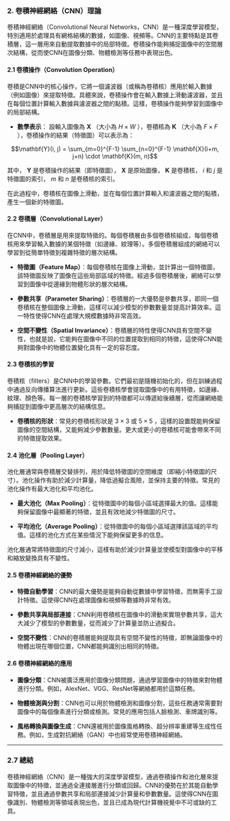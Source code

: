 ### 2. **卷積神經網絡（CNN）理論**

卷積神經網絡（Convolutional Neural Networks，CNN）是一種深度學習模型，特別適用於處理具有網格結構的數據，如圖像、視頻等。CNN的主要特點是其卷積層，這一層用來自動提取數據中的局部特徵。卷積操作能夠捕捉圖像中的空間層次結構，從而使CNN在圖像分類、物體檢測等任務中表現出色。

#### 2.1 **卷積操作（Convolution Operation）**

卷積是CNN中的核心操作，它將一個濾波器（或稱為卷積核）應用於輸入數據（例如圖像）來提取特徵。具體來說，卷積操作會在輸入數據上滑動濾波器，並且在每個位置計算輸入數據與濾波器之間的點積。這樣，卷積操作能夠學習到圖像中的局部結構。

- **數學表示**：
  設輸入圖像為  $`\mathbf{X}`$ （大小為  $`H \times W`$ ），卷積核為  $`\mathbf{K}`$ （大小為  $`F \times F`$ ），卷積操作的結果（特徵圖）可以表示為：
  
$$\mathbf{Y}(i, j) = \sum_{m=0}^{F-1} \sum_{n=0}^{F-1} \mathbf{X}(i+m, j+n) \cdot \mathbf{K}(m, n)$$

  其中， $`\mathbf{Y}`$  是卷積操作的結果（即特徵圖）， $`\mathbf{X}`$  是原始圖像， $`\mathbf{K}`$  是卷積核， $`i`$  和  $`j`$  是特徵圖的索引， $`m`$  和  $`n`$  是卷積核的索引。

  在此過程中，卷積核在圖像上滑動，並在每個位置計算輸入和濾波器之間的點積，產生一個新的特徵圖。

#### 2.2 **卷積層（Convolutional Layer）**

在CNN中，卷積層是用來提取特徵的。每個卷積層由多個卷積核組成，每個卷積核用來學習輸入數據的某個特徵（如邊緣、紋理等）。多個卷積層組成的網絡可以學習到從簡單特徵到複雜特徵的層次結構。

- **特徵圖（Feature Map）**：每個卷積核在圖像上滑動，並計算出一個特徵圖，該特徵圖反映了圖像在這些局部區域的特徵。經過多個卷積層後，網絡可以學習到圖像中從邊緣到物體形狀的層次結構。

- **參數共享（Parameter Sharing）**：卷積層的一大優勢是參數共享，即同一個卷積核在整個圖像上滑動，這樣可以減少模型的參數數量並提高計算效率。這一特性使得CNN在處理大規模數據時非常高效。

- **空間不變性（Spatial Invariance）**：卷積層的特性使得CNN具有空間不變性，也就是說，它能夠在圖像中不同的位置提取到相同的特徵，這使得CNN能夠對圖像中的物體位置變化具有一定的容忍度。

#### 2.3 **卷積核的學習**

卷積核（filters）是CNN中的學習參數。它們最初是隨機初始化的，但在訓練過程中通過反向傳播算法進行更新。這些卷積核學會提取圖像中的有用特徵，如邊緣、紋理、顏色等。每一層的卷積核學習到的特徵都可以傳遞給後續層，從而讓網絡能夠捕捉到圖像中更高層次的結構信息。

- **卷積核的形狀**：常見的卷積核形狀是  $`3 \times 3`$  或  $`5 \times 5`$ ，這樣的設置既能夠保留圖像的空間結構，又能夠減少參數數量。更大或更小的卷積核可能會帶來不同的特徵提取效果。

#### 2.4 **池化層（Pooling Layer）**

池化層通常與卷積層交替排列，用於降低特徵圖的空間維度（即縮小特徵圖的尺寸）。池化操作有助於減少計算量，降低過擬合風險，並保持主要的特徵。常見的池化操作有最大池化和平均池化。

- **最大池化（Max Pooling）**：從特徵圖中的每個小區域選擇最大的值。這樣能夠保留圖像中最顯著的特徵，並且有效地減少特徵圖的尺寸。
  
- **平均池化（Average Pooling）**：從特徵圖中的每個小區域選擇該區域的平均值。這樣的池化方式在某些情況下能夠保留更多的信息。

池化層通常將特徵圖的尺寸減小，這樣有助於減少計算量並使模型對圖像中的平移和縮放變換具有不變性。

#### 2.5 **卷積神經網絡的優勢**

- **特徵自動學習**：CNN的最大優勢是能夠自動從數據中學習特徵，而無需手工設計特徵。這使得CNN在處理圖像和視頻等數據時非常有效。
  
- **參數共享與局部連接**：CNN利用卷積核在圖像中的滑動來實現參數共享，這大大減少了模型的參數數量，從而減少了計算量並防止過擬合。

- **空間不變性**：CNN的卷積層能夠提取具有空間不變性的特徵，即無論圖像中的物體出現在哪個位置，CNN都能夠識別出相同的特徵。

#### 2.6 **卷積神經網絡的應用**

- **圖像分類**：CNN被廣泛應用於圖像分類問題，通過學習圖像中的特徵來對物體進行分類。例如，AlexNet、VGG、ResNet等網絡都用於這類任務。
  
- **物體檢測與分割**：CNN也可以用於物體檢測和圖像分割，這些任務通常需要對圖像中的每個像素進行分類或檢測。常見的應用包括人臉檢測、車牌識別等。

- **風格轉換與圖像生成**：CNN還被用於圖像風格轉換、超分辨率重建等生成性任務。例如，生成對抗網絡（GAN）中也經常使用卷積神經網絡。

---

### 2.7 **總結**

卷積神經網絡（CNN）是一種強大的深度學習模型，通過卷積操作和池化層來提取圖像中的特徵，並通過全連接層進行分類或回歸。CNN的優勢在於其能自動學習特徵，並且通過參數共享和局部連接減少計算量和參數數量。這使得CNN在圖像識別、物體檢測等領域表現出色，並且已成為現代計算機視覺中不可或缺的工具。